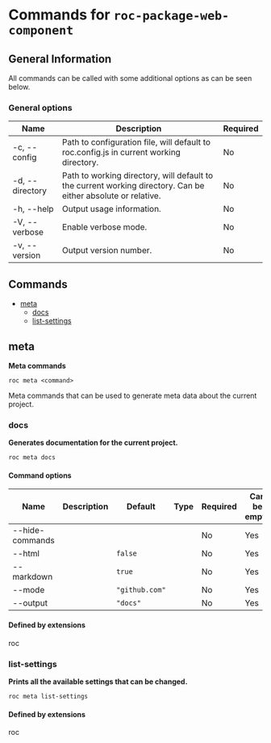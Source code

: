 # Commands for `roc-package-web-component`

## General Information
All commands can be called with some additional options as can be seen below.

### General options
| Name            | Description                                                                                                   | Required |
| --------------- | ------------------------------------------------------------------------------------------------------------- | -------- |
| -c, --config    | Path to configuration file, will default to roc.config.js in current working directory.                       | No       |
| -d, --directory | Path to working directory, will default to the current working directory. Can be either absolute or relative. | No       |
| -h, --help      | Output usage information.                                                                                     | No       |
| -V, --verbose   | Enable verbose mode.                                                                                          | No       |
| -v, --version   | Output version number.                                                                                        | No       |

## Commands
* [meta](#meta)
    * [docs](#docs)
    * [list-settings](#list-settings)

## meta
__Meta commands__

```
roc meta <command>
```
Meta commands that can be used to generate meta data about the current project.


### docs
__Generates documentation for the current project.__

```
roc meta docs
```

#### Command options
| Name            | Description | Default        | Type | Required | Can be empty |
| --------------- | ----------- | -------------- | ---- | -------- | ------------ |
| --hide-commands |             |                |      | No       | Yes          |
| --html          |             | `false`        |      | No       | Yes          |
| --markdown      |             | `true`         |      | No       | Yes          |
| --mode          |             | `"github.com"` |      | No       | Yes          |
| --output        |             | `"docs"`       |      | No       | Yes          |

####  Defined by extensions
roc

### list-settings
__Prints all the available settings that can be changed.__

```
roc meta list-settings
```

####  Defined by extensions
roc

